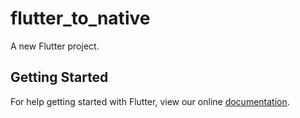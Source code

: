 # flutter_to_native

A new Flutter project.

## Getting Started

For help getting started with Flutter, view our online
[documentation](https://flutter.io/).
